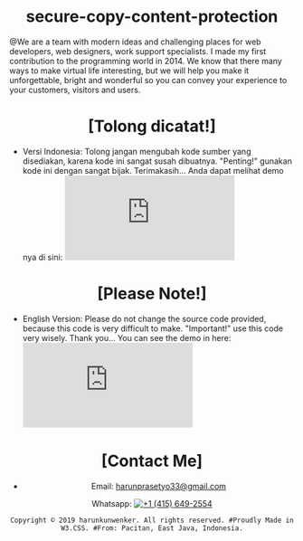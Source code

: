 <div align="center">
  
# secure-copy-content-protection

</div>

@We are a team with modern ideas and challenging places for web developers, web designers, work support specialists. I made my first contribution to the programming world in 2014. We know that there many ways to make virtual life interesting, but we will help you make it unforgettable, bright and wonderful so you can convey your experience to your customers, visitors and users.

<div align="center">
  
# [Tolong dicatat!]

</div>

+ Versi Indonesia: Tolong jangan mengubah kode sumber yang disediakan, karena kode ini sangat susah dibuatnya. "Penting!" gunakan kode ini dengan sangat bijak. Terimakasih...
Anda dapat melihat demo nya di sini: [![DEMO](https://rawcdn.githack.com/harunkunwenker/secure-copy-content-protection/62900cb81795b29a83433e63f94183455e3a3ebb/index.html)](https://rawcdn.githack.com/harunkunwenker/secure-copy-content-protection/62900cb81795b29a83433e63f94183455e3a3ebb/index.html)

<div align="center">
  
# [Please Note!]

</div>

+ English Version: Please do not change the source code provided, because this code is very difficult to make. "Important!" use this code very wisely. Thank you...
You can see the demo in here: [![DEMO](https://rawcdn.githack.com/harunkunwenker/secure-copy-content-protection/62900cb81795b29a83433e63f94183455e3a3ebb/index.html)](https://rawcdn.githack.com/harunkunwenker/secure-copy-content-protection/62900cb81795b29a83433e63f94183455e3a3ebb/index.html)

<div align="center">

# [Contact Me]

+ Email: harunprasetyo33@gmail.com

<i class="fab fa-whatsapp" aria-hidden="true"></i> Whatsapp: [![+1 (415) 649-2554](https://wa.me/+14156492554)](https://wa.me/14156492554)
  
`Copyright © 2019 harunkunwenker. All rights reserved. #Proudly Made in W3.CSS. #From: Pacitan, East Java, Indonesia.`

</div>
